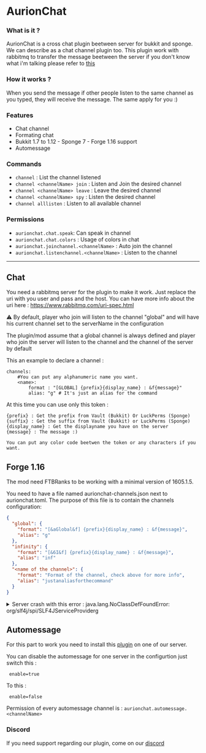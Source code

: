 # AurionChat

### What is it ?


AurionChat is a cross chat plugin beetween server for bukkit and sponge. We can describe as a chat channel plugin too. This plugin work with rabbitmq to transfer the message beetween the server if you don't know what i'm talking please refer to [this](https://www.rabbitmq.com/) 

### How it works ?

When you send the message if other people listen to the same channel as you typed, they will receive the message. The same apply for you :)

### Features


- Chat channel
- Formating chat
- Bukkit 1.7 to 1.12 - Sponge 7 - Forge 1.16 support
- Automessage

### Commands


- `channel` : List the channel listened
- `channel <channelName> join` : Listen and Join the desired channel
- `channel <channelName> leave` : Leave the desired channel
- `channel <channelName> spy` : Listen the desired channel
- `channel alllisten` : Listen to all available channel

### Permissions

- `aurionchat.chat.speak`: Can speak in channel
- `aurionchat.chat.colors` : Usage of colors in chat
- `aurionchat.joinchannel.<channelName>` : Auto join the channel
- `aurionchat.listenchannel.<channelName>` : Listen to the channel


---

## Chat

You need a rabbitmq server for the plugin to make it work. Just replace the uri with you user and pass and the host.
You can have more info about the uri here : https://www.rabbitmq.com/uri-spec.html

⚠️ By default, player who join will listen to the channel "global" and will have his current channel set to the serverName in the configuration

The plugin/mod assume that a global channel is always defined and player who join the server will listen to the channel and the channel of the server by default

This an example to declare a channel :
```
channels:
    #You can put any alphanumeric name you want.
    <name>:
        format : "[GLOBAL] {prefix}{display_name} : &f{message}"
        alias: "g" # It's just an alias for the command
```

At this time you can use only this token :

```
{prefix} : Get the prefix from Vault (Bukkit) Or LuckPerms (Sponge)
{suffix} : Get the suffix from Vault (Bukkit) or LuckPerms (Sponge)
{display_name} : Get the displayname you have on the server
{message} : The message :)

You can put any color code beetwen the token or any characters if you want.
```
## Forge 1.16

The mod need FTBRanks to be working with a minimal version of 1605.1.5. 

You need to have a file named aurionchat-channels.json next to aurionchat.toml. The purpose of this file is to contain the channels configuration:

```JSON
{
  "global": {
    "format": "[&aGlobal&f] {prefix}{display_name} : &f{message}",
    "alias": "g"
  },
  "infinity": {
    "format": "[&6I&f] {prefix}{display_name} : &f{message}",
    "alias": "inf"
  },
  "<name of the channel>": {
    "format": "Format of the channel, check above for more info",
    "alias": "justanaliasforthecommand" 
  }
}
```

<details>
  <summary>Server crash with this error : java.lang.NoClassDefFoundError: org/slf4j/spi/SLF4JServiceProviderg</summary>
  
When you start the server with the mod and you have the error below :  
```
java.lang.NoClassDefFoundError: org/slf4j/spi/SLF4JServiceProvider
	at java.lang.ClassLoader.defineClass1(Native Method) ~[?:?] {}
	at java.lang.ClassLoader.defineClass(ClassLoader.java:1017) ~[?:?] {}
	at java.security.SecureClassLoader.defineClass(SecureClassLoader.java:174) ~[?:?] {}
	at jdk.internal.loader.BuiltinClassLoader.defineClass(BuiltinClassLoader.java:800) ~[?:?] {}
	at jdk.internal.loader.BuiltinClassLoader.findClassOnClassPathOrNull(BuiltinClassLoader.java:698) ~[?:?] {}
	at jdk.internal.loader.BuiltinClassLoader.loadClassOrNull(BuiltinClassLoader.java:621) ~[?:?] {}
	at jdk.internal.loader.BuiltinClassLoader.loadClass(BuiltinClassLoader.java:579) ~[?:?] {}
	at jdk.internal.loader.ClassLoaders$AppClassLoader.loadClass(ClassLoaders.java:178) ~[?:?] {}
	at java.lang.ClassLoader.loadClass(ClassLoader.java:576) ~[?:?] {}
```

You need to delete this folder from your server : `libraries/org/apache/logging/log4j/log4j-slf4j18-impl` and you can start again the server.
  
</details>

## Automessage

For this part to work you need to install this [plugin](https://github.com/Mineaurion/AurionChat-AutoMessage)  on one of our server. 

You can disable the automessage for one server in the configurtion just switch this :
```
 enable=true
```

To this : 
```
 enable=false
```

Permission of every automessage channel is : `aurionchat.automessage.<channelName>`

### Discord

If you need support regarding our plugin, come on our [discord](https://discord.gg/Zn4ZbP9)
